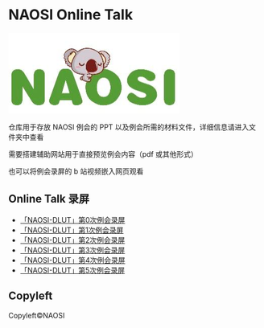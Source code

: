 # NAOSI Online Talk

![logo](https://github.com/NAOSI-DLUT/.github/blob/main/profile/logo.jpg)

仓库用于存放 NAOSI 例会的 PPT 以及例会所需的材料文件，详细信息请进入文件夹中查看

需要搭建辅助网站用于直接预览例会内容（pdf 或其他形式）

也可以将例会录屏的 b 站视频嵌入网页观看

## Online Talk 录屏

* [「NAOSI-DLUT」第0次例会录屏](https://www.bilibili.com/video/BV1qD4y1q7bo)
* [「NAOSI-DLUT」第1次例会录屏](https://t.bilibili.com/709034032003809284)
* [「NAOSI-DLUT」第2次例会录屏](https://www.bilibili.com/video/BV1ee4y1q7ZJ)
* [「NAOSI-DLUT」第3次例会录屏](https://www.bilibili.com/video/BV1me4y1q7sE)
* [「NAOSI-DLUT」第4次例会录屏](https://www.bilibili.com/video/BV1be4y147PD)
* [「NAOSI-DLUT」第5次例会录屏](https://www.bilibili.com/video/BV1aj411c7gF)

## Copyleft

Copyleft©️NAOSI
